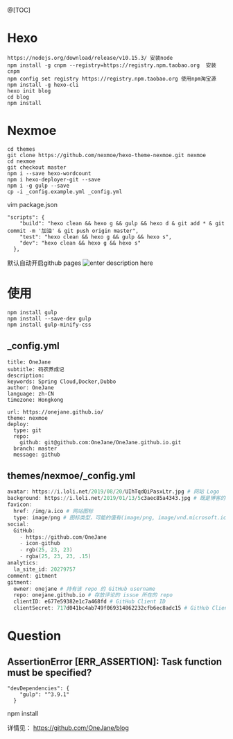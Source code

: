 @[TOC]

# Hexo

``` 
https://nodejs.org/download/release/v10.15.3/ 安装node
npm install -g cnpm --registry=https://registry.npm.taobao.org	安装cnpm
npm config set registry https://registry.npm.taobao.org	使用npm淘宝源
npm install -g hexo-cli
hexo init blog
cd blog
npm install
```

# Nexmoe

``` 
cd themes
git clone https://github.com/nexmoe/hexo-theme-nexmoe.git nexmoe
cd nexmoe
git checkout master
npm i --save hexo-wordcount
npm i hexo-deployer-git --save 
npm i -g gulp --save
cp -i _config.example.yml _config.yml
```
vim package.json

``` 
"scripts": {
    "build": "hexo clean && hexo g && gulp && hexo d & git add * & git commit -m '加油' & git push origin master",
    "test": "hexo clean && hexo g && gulp && hexo s",
    "dev": "hexo clean && hexo g && hexo s"
  },
``` 
默认自动开启github pages
![enter description here](https://www.github.com/OneJane/blog/raw/master/小书匠/1566209438050.png)
# 使用

``` 
npm install gulp
npm install --save-dev gulp
npm install gulp-minify-css 
```

## _config.yml

``` avrasm
title: OneJane
subtitle: 码农养成记
description: 
keywords: Spring Cloud,Docker,Dubbo
author: OneJane
language: zh-CN
timezone: Hongkong

url: https://onejane.github.io/
theme: nexmoe
deploy:
  type: git
  repo:
    github: git@github.com:OneJane/OneJane.github.io.git
  branch: master
  message: github
```
## themes/nexmoe/_config.yml

``` awk
avatar: https://i.loli.net/2019/08/20/UIhTqdQiPasxLtr.jpg # 网站 Logo
background: https://i.loli.net/2019/01/13/5c3aec85a4343.jpg # 既是博客的背景，又是文章默认头图
favicon:
  href: /img/a.ico # 网站图标
  type: image/png # 图标类型，可能的值有(image/png, image/vnd.microsoft.icon, image/x-icon, image/gif)
social:
  GitHub:
    - https://github.com/OneJane
    - icon-github
    - rgb(25, 23, 23)
    - rgba(25, 23, 23, .15)  
analytics:
  la_site_id: 20279757
comment: gitment
gitment:
  owner: onejane # 持有该 repo 的 GitHub username
  repo: onejane.github.io # 存放评论的 issue 所在的 repo
  clientID: e677e59382e1c7a468fd # GitHub Client ID
  clientSecret: 717d041bc4ab749f069314862232cfb6ec8adc15 # GitHub Client Secret
```
# Question
## AssertionError [ERR_ASSERTION]: Task function must be specified?

``` xquery
"devDependencies": {
    "gulp": "^3.9.1"
  }
```
npm install

 
详情见：
https://github.com/OneJane/blog